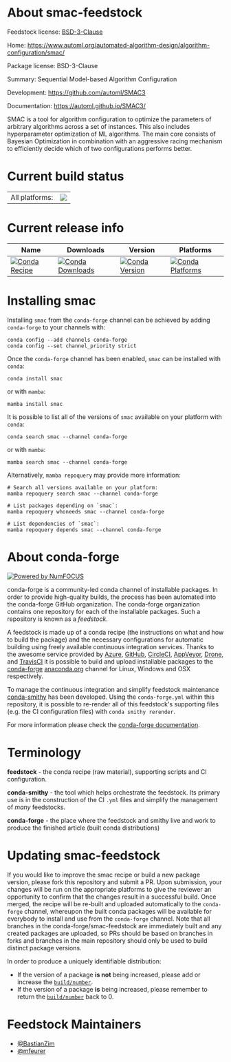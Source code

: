 About smac-feedstock
====================

Feedstock license: [BSD-3-Clause](https://github.com/conda-forge/smac-feedstock/blob/main/LICENSE.txt)

Home: https://www.automl.org/automated-algorithm-design/algorithm-configuration/smac/

Package license: BSD-3-Clause

Summary: Sequential Model-based Algorithm Configuration

Development: https://github.com/automl/SMAC3

Documentation: https://automl.github.io/SMAC3/

SMAC is a tool for algorithm configuration to optimize the parameters of arbitrary
algorithms across a set of instances. This also includes hyperparameter optimization
of ML algorithms. The main core consists of Bayesian Optimization in combination
with an aggressive racing mechanism to efficiently decide which of two configurations
performs better.


Current build status
====================


<table><tr><td>All platforms:</td>
    <td>
      <a href="https://dev.azure.com/conda-forge/feedstock-builds/_build/latest?definitionId=12238&branchName=main">
        <img src="https://dev.azure.com/conda-forge/feedstock-builds/_apis/build/status/smac-feedstock?branchName=main">
      </a>
    </td>
  </tr>
</table>

Current release info
====================

| Name | Downloads | Version | Platforms |
| --- | --- | --- | --- |
| [![Conda Recipe](https://img.shields.io/badge/recipe-smac-green.svg)](https://anaconda.org/conda-forge/smac) | [![Conda Downloads](https://img.shields.io/conda/dn/conda-forge/smac.svg)](https://anaconda.org/conda-forge/smac) | [![Conda Version](https://img.shields.io/conda/vn/conda-forge/smac.svg)](https://anaconda.org/conda-forge/smac) | [![Conda Platforms](https://img.shields.io/conda/pn/conda-forge/smac.svg)](https://anaconda.org/conda-forge/smac) |

Installing smac
===============

Installing `smac` from the `conda-forge` channel can be achieved by adding `conda-forge` to your channels with:

```
conda config --add channels conda-forge
conda config --set channel_priority strict
```

Once the `conda-forge` channel has been enabled, `smac` can be installed with `conda`:

```
conda install smac
```

or with `mamba`:

```
mamba install smac
```

It is possible to list all of the versions of `smac` available on your platform with `conda`:

```
conda search smac --channel conda-forge
```

or with `mamba`:

```
mamba search smac --channel conda-forge
```

Alternatively, `mamba repoquery` may provide more information:

```
# Search all versions available on your platform:
mamba repoquery search smac --channel conda-forge

# List packages depending on `smac`:
mamba repoquery whoneeds smac --channel conda-forge

# List dependencies of `smac`:
mamba repoquery depends smac --channel conda-forge
```


About conda-forge
=================

[![Powered by
NumFOCUS](https://img.shields.io/badge/powered%20by-NumFOCUS-orange.svg?style=flat&colorA=E1523D&colorB=007D8A)](https://numfocus.org)

conda-forge is a community-led conda channel of installable packages.
In order to provide high-quality builds, the process has been automated into the
conda-forge GitHub organization. The conda-forge organization contains one repository
for each of the installable packages. Such a repository is known as a *feedstock*.

A feedstock is made up of a conda recipe (the instructions on what and how to build
the package) and the necessary configurations for automatic building using freely
available continuous integration services. Thanks to the awesome service provided by
[Azure](https://azure.microsoft.com/en-us/services/devops/), [GitHub](https://github.com/),
[CircleCI](https://circleci.com/), [AppVeyor](https://www.appveyor.com/),
[Drone](https://cloud.drone.io/welcome), and [TravisCI](https://travis-ci.com/)
it is possible to build and upload installable packages to the
[conda-forge](https://anaconda.org/conda-forge) [anaconda.org](https://anaconda.org/)
channel for Linux, Windows and OSX respectively.

To manage the continuous integration and simplify feedstock maintenance
[conda-smithy](https://github.com/conda-forge/conda-smithy) has been developed.
Using the ``conda-forge.yml`` within this repository, it is possible to re-render all of
this feedstock's supporting files (e.g. the CI configuration files) with ``conda smithy rerender``.

For more information please check the [conda-forge documentation](https://conda-forge.org/docs/).

Terminology
===========

**feedstock** - the conda recipe (raw material), supporting scripts and CI configuration.

**conda-smithy** - the tool which helps orchestrate the feedstock.
                   Its primary use is in the construction of the CI ``.yml`` files
                   and simplify the management of *many* feedstocks.

**conda-forge** - the place where the feedstock and smithy live and work to
                  produce the finished article (built conda distributions)


Updating smac-feedstock
=======================

If you would like to improve the smac recipe or build a new
package version, please fork this repository and submit a PR. Upon submission,
your changes will be run on the appropriate platforms to give the reviewer an
opportunity to confirm that the changes result in a successful build. Once
merged, the recipe will be re-built and uploaded automatically to the
`conda-forge` channel, whereupon the built conda packages will be available for
everybody to install and use from the `conda-forge` channel.
Note that all branches in the conda-forge/smac-feedstock are
immediately built and any created packages are uploaded, so PRs should be based
on branches in forks and branches in the main repository should only be used to
build distinct package versions.

In order to produce a uniquely identifiable distribution:
 * If the version of a package **is not** being increased, please add or increase
   the [``build/number``](https://docs.conda.io/projects/conda-build/en/latest/resources/define-metadata.html#build-number-and-string).
 * If the version of a package **is** being increased, please remember to return
   the [``build/number``](https://docs.conda.io/projects/conda-build/en/latest/resources/define-metadata.html#build-number-and-string)
   back to 0.

Feedstock Maintainers
=====================

* [@BastianZim](https://github.com/BastianZim/)
* [@mfeurer](https://github.com/mfeurer/)


